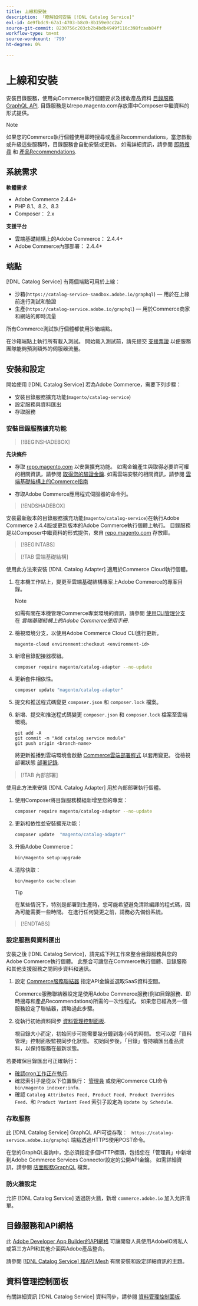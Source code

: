 ```yaml
---
title: 上線和安裝
description: 「瞭解如何安裝 [!DNL Catalog Service]"
exl-id: 4e9fbdc9-67a1-4703-b8c0-8b159e0cc2a7
source-git-commit: 8230756c203cb2b4bdb4949f116c398fcaab84ff
workflow-type: tm+mt
source-wordcount: '799'
ht-degree: 0%

---
```


# 上線和安裝

安裝目錄服務，使用向Commerce執行個體要求及接收產品資料 [目錄服務GraphQL API](https://developer.adobe.com/commerce/services/graphql/catalog-service/). 目錄服務是以repo.magento.com存放庫中Composer中繼資料的形式提供。

>[!NOTE]
>
>如果您的Commerce執行個體使用即時搜尋或產品Recommendations，當您啟動或升級這些服務時，目錄服務會自動安裝或更新。 如需詳細資訊，請參閱 [即時搜尋](https://experienceleague.adobe.com/en/docs/commerce-merchant-services/live-search/install) 和 [產品Recommendations](https://experienceleague.adobe.com/en/docs/commerce-merchant-services/product-recommendations/getting-started/install-configure).



## 系統需求

**軟體需求**

- Adobe Commerce 2.4.4+
- PHP 8.1、8.2、8.3
- Composer： 2.x

**支援平台**

- 雲端基礎結構上的Adobe Commerce： 2.4.4+
- Adobe Commerce內部部署： 2.4.4+

## 端點

[!DNL Catalog Service] 有兩個端點可用於上線：

- 沙箱(`https://catalog-service-sandbox.adobe.io/graphql`) — 用於在上線前進行測試和驗證
- 生產(`https://catalog-service.adobe.io/graphql`) — 用於Commerce商家和網站的即時流量

所有Commerce測試執行個體都使用沙箱端點。

在沙箱端點上執行所有載入測試。 開始載入測試前，請先提交 [支援票證](https://experienceleague.adobe.com/docs/commerce-knowledge-base/kb/help-center-guide/magento-help-center-user-guide.html#submit-ticket) 以便服務團隊能夠預測額外的伺服器流量。

## 安裝和設定

開始使用 [!DNL Catalog Service] 若為Adobe Commerce，需要下列步驟：

- 安裝目錄服務擴充功能(`magento/catalog-service`)
- 設定服務與資料匯出
- 存取服務

### 安裝目錄服務擴充功能

>[!BEGINSHADEBOX]

**先決條件**

- 存取 [repo.magento.com](https://repo.magento.com) 以安裝擴充功能。 如需金鑰產生與取得必要許可權的相關資訊，請參閱 [取得您的驗證金鑰](https://experienceleague.adobe.com/en/docs/commerce-operations/installation-guide/prerequisites/authentication-keys). 如需雲端安裝的相關資訊，請參閱 [雲端基礎結構上的Commerce指南](https://experienceleague.adobe.com/en/docs/commerce-cloud-service/user-guide/develop/authentication-keys)

- 存取Adobe Commerce應用程式伺服器的命令列。

>[!ENDSHADEBOX]

安裝最新版本的目錄服務擴充功能(`magento/catalog-service`)在執行Adobe Commerce 2.4.4版或更新版本的Adobe Commerce執行個體上執行。 目錄服務是以Composer中繼資料的形式提供，來自 [repo.magento.com](https://repo.magento.com) 存放庫。

>[!BEGINTABS]

>[!TAB 雲端基礎結構]

使用此方法來安裝 [!DNL Catalog Adapter] 適用於Commerce Cloud執行個體。

1. 在本機工作站上，變更至雲端基礎結構專案上Adobe Commerce的專案目錄。

   >[!NOTE]
   >
   >如需有關在本機管理Commerce專案環境的資訊，請參閱 [使用CLI管理分支](https://experienceleague.adobe.com/en/docs/commerce-cloud-service/user-guide/develop/cli-branches) 在 _雲端基礎結構上的Adobe Commerce使用手冊_.

1. 檢視環境分支，以使用Adobe Commerce Cloud CLI進行更新。

   ```shell
   magento-cloud environment:checkout <environment-id>
   ```

1. 新增目錄配接器模組。

   ```bash
   composer require magento/catalog-adapter --no-update
   ```

1. 更新套件相依性。

   ```bash
   composer update "magento/catalog-adapter"
   ```

1. 提交和推送程式碼變更 `composer.json` 和 `composer.lock` 檔案。

1. 新增、提交和推送程式碼變更 `composer.json` 和 `composer.lock` 檔案至雲端環境。

   ```shell
   git add -A
   git commit -m "Add catalog service module"
   git push origin <branch-name>
   ```

   將更新推播到雲端環境會啟動 [Commerce雲端部署程式](https://experienceleague.adobe.com/en/docs/commerce-cloud-service/user-guide/develop/deploy/process) 以套用變更。 從檢視部署狀態 [部署記錄](https://experienceleague.adobe.com/en/docs/commerce-cloud-service/user-guide/develop/test/log-locations#deploy-log).

>[!TAB 內部部署]

使用此方法來安裝 [!DNL Catalog Adapter] 用於內部部署執行個體。

1. 使用Composer將目錄服務模組新增至您的專案：

   ```bash
   composer require magento/catalog-adapter --no-update
   ```

1. 更新相依性並安裝擴充功能：

   ```bash
   composer update  "magento/catalog-adapter"
   ```

1. 升級Adobe Commerce：

   ```bash
   bin/magento setup:upgrade
   ```

1. 清除快取：

   ```bash
   bin/magento cache:clean
   ```

   >[!TIP]
   >
   >在某些情況下，特別是部署到生產時，您可能希望避免清除編譯的程式碼，因為可能需要一些時間。 在進行任何變更之前，請務必先備份系統。

>[!ENDTABS]

### 設定服務與資料匯出

安裝之後 [!DNL Catalog Service]，請完成下列工作來整合目錄服務與您的Adobe Commerce執行個體。 此整合可讓您在Commerce執行個體、目錄服務和其他支援服務之間同步資料和通訊。

1. 設定 [Commerce服務聯結器](https://experienceleague.adobe.com/en/docs/commerce-merchant-services/user-guides/integration-services/saas) 指定API金鑰並選取SaaS資料空間。

   Commerce服務聯結器設定是使用Adobe Commerce服務(例如目錄服務、即時搜尋和產品Recommendations)所需的一次性程式。 如果您已經為另一個服務設定了聯結器，請略過此步驟。

1. 從執行初始資料同步 [資料管理控制面板](https://experienceleague.adobe.com/en/docs/commerce-admin/systems/data-transfer/data-dashboard).

   視目錄大小而定，初始同步可能需要幾分鐘到幾小時的時間。 您可以從「資料管理」控制面板監視同步化狀態。 初始同步後，「目錄」會持續匯出產品資料，以保持服務在最新狀態。

若要確保目錄匯出可正確執行：

- [確認cron工作正在執行](https://experienceleague.adobe.com/en/docs/commerce-knowledge-base/kb/troubleshooting/miscellaneous/cron-readiness-check-issues).
- 確認索引子是從以下位置執行： [管理員](https://experienceleague.adobe.com/en/docs/commerce-admin/systems/tools/index-management) 或使用Commerce CLI命令 `bin/magento indexer:info`.
- 確認 `Catalog Attributes Feed, Product Feed, Product Overrides Feed`、和 `Product Variant Feed` 索引子設定為 `Update by Schedule`.

### 存取服務

此 [!DNL Catalog Service] GraphQL API可從存取： ` https://catalog-service.adobe.io/graphql` 端點透過HTTPS使用POST命令。

在您的GraphQL查詢中，您必須指定多個HTTP標頭，包括您在「管理員」中新增到Adobe Commerce Services Connector設定的公開API金鑰。 如需詳細資訊，請參閱 [店面服務GraphQL](https://developer.adobe.com/commerce/services/graphql/) 檔案。

### 防火牆設定

允許 [!DNL Catalog Service] 透過防火牆，新增 `commerce.adobe.io` 加入允許清單。

## 目錄服務和API網格

此 [Adobe Developer App Builder的API網格](https://developer.adobe.com/graphql-mesh-gateway/gateway/overview/) 可讓開發人員使用AdobeIO將私人或第三方API和其他介面與Adobe產品整合。

請參閱 [[!DNL Catalog Service] 和API Mesh](mesh.md) 有關安裝和設定詳細資訊的主題。

## 資料管理控制面板

有關詳細資訊 [!DNL Catalog Service] 資料同步，請參閱 [資料管理控制面板](https://experienceleague.adobe.com/en/docs/commerce-admin/systems/data-transfer/data-dashboard).
